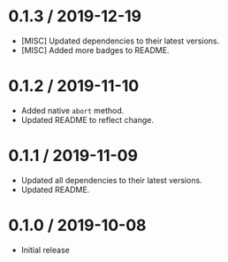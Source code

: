 0.1.3 / 2019-12-19
==================
* [MISC] Updated dependencies to their latest versions.
* [MISC] Added more badges to README.

0.1.2 / 2019-11-10
==================
* Added native `abort` method.
* Updated README to reflect change.

0.1.1 / 2019-11-09
==================
* Updated all dependencies to their latest versions.
* Updated README.

0.1.0 / 2019-10-08
==================
* Initial release